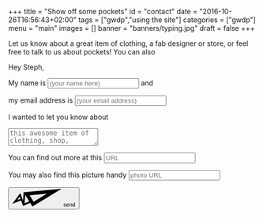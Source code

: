 +++
title = "Show off some pockets"
id = "contact"
date = "2016-10-26T16:56:43+02:00"
tags = ["gwdp","using the site"]
categories = ["gwdp"]
menu = "main"
images = []
banner = "banners/typing.jpg"
draft = false
+++

Let us know about a great item of clothing, a fab designer or store, or feel free to talk to us about pockets! You can also 
<div id="contactcontainer">
<form id="contact-form" method="post" action="https://formspree.io/stephanie.g.locke+gwdpformspree@gmail.com">
<input type="hidden" name="_subject" value="GDWP contact">
  <p>Hey Steph,</p>
  <p>My
    <label for="your-name">name</label> is
    <input type="text" name="your-name" id="your-name" minlength="3" placeholder="(your name here)" required> and</p>

  <p>my
    <label for="email">email address</label> is
    <input type="email" name="your-email" id="email" placeholder="(your email address)" required>
  </p>

  <p> I wanted to let you know about </p>

  <p>
    <textarea name="your-message" id="your-message" placeholder="this awesome item of clothing, shop, designer, or something else" class="expanding" required></textarea>
  </p>
  <p>You can 
    <label for="your-name">find out more</label> at this
    <input type="text" name="your-name" id="your-name" minlength="3" placeholder="URL" ></p>
 <p>You may also find this <label for="your-name">picture</label> handy 
    <input type="text" name="your-name" id="your-name" minlength="3" placeholder="photo URL" ></p>
  <p>	
<input type="text" name="_gotcha" style="display:none" />
    <button type="submit">
      <svg version="1.1" class="send-icn" xmlns="http://www.w3.org/2000/svg" xmlns:xlink="http://www.w3.org/1999/xlink" x="0px" y="0px" width="100px" height="36px" viewBox="0 0 100 36" enable-background="new 0 0 100 36" xml:space="preserve">
        <path d="M100,0L100,0 M23.8,7.1L100,0L40.9,36l-4.7-7.5L22,34.8l-4-11L0,30.5L16.4,8.7l5.4,15L23,7L23.8,7.1z M16.8,20.4l-1.5-4.3
	l-5.1,6.7L16.8,20.4z M34.4,25.4l-8.1-13.1L25,29.6L34.4,25.4z M35.2,13.2l8.1,13.1L70,9.9L35.2,13.2z" />
      </svg>
      <small>send</small>
    </button>
  </p>
</form>
</div>
